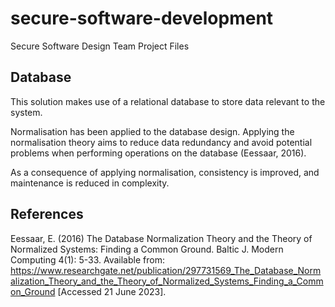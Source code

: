 # secure-software-development
Secure Software Design Team Project Files



## Database

This solution makes use of a relational database to store data relevant to the system. 

Normalisation has been applied to the database design. Applying the normalisation theory aims to reduce data redundancy and avoid potential problems when performing operations on the database (Eessaar, 2016). 

As a consequence of applying normalisation, consistency is improved, and maintenance is reduced in complexity.

## References

Eessaar, E. (2016) The Database Normalization Theory and the Theory of Normalized Systems: Finding a Common Ground. Baltic J. Modern Computing 4(1): 5-33. Available from: https://www.researchgate.net/publication/297731569_The_Database_Normalization_Theory_and_the_Theory_of_Normalized_Systems_Finding_a_Common_Ground [Accessed 21 June 2023].

